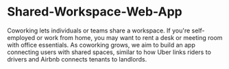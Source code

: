 # Shared-Workspace-Web-App
Coworking lets individuals or teams share a workspace. If you're self-employed or work from home, you may want to rent a desk or meeting room with office essentials. As coworking grows, we aim to build an app connecting users with shared spaces, similar to how Uber links riders to drivers and Airbnb connects tenants to landlords.
